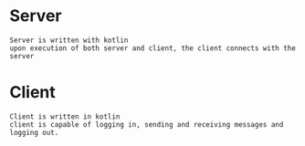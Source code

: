 # Server
	Server is written with kotlin
	upon execution of both server and client, the client connects with the server
# Client	
	Client is written in kotlin
	client is capable of logging in, sending and receiving messages and logging out.
